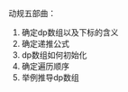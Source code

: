 动规五部曲：

1.  确定dp数组以及下标的含义
2.  确定递推公式
3.  dp数组如何初始化
4.  确定遍历顺序
5.  举例推导dp数组


<!--stackedit_data:
eyJoaXN0b3J5IjpbMTQwMzkzNTA2OV19
-->